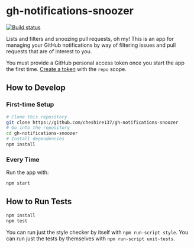 # gh-notifications-snoozer

[![Build status](https://travis-ci.org/cheshire137/gh-notifications-snoozer.svg?branch=master)](https://travis-ci.org/cheshire137/gh-notifications-snoozer)

Lists and filters and snoozing pull requests, oh my! This is an app for managing
your GitHub notifications by way of filtering issues and pull requests that are
of interest to you.

You must provide a GitHub personal access token once you start the app the first
time. [Create a token](https://github.com/settings/tokens/new) with the `repo`
scope.

## How to Develop

### First-time Setup

```bash
# Clone this repository
git clone https://github.com/cheshire137/gh-notifications-snoozer
# Go into the repository
cd gh-notifications-snoozer
# Install dependencies
npm install
```

### Every Time

Run the app with:

```bash
npm start
```

## How to Run Tests

```bash
npm install
npm test
```

You can run just the style checker by itself with `npm run-script style`. You can run just the tests by themselves with `npm run-script unit-tests`.
